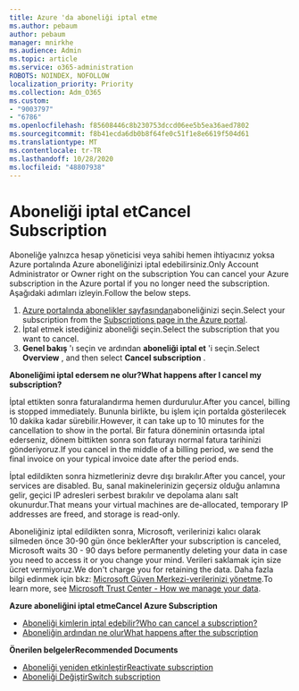 ```yaml
---
title: Azure 'da aboneliği iptal etme
ms.author: pebaum
author: pebaum
manager: mnirkhe
ms.audience: Admin
ms.topic: article
ms.service: o365-administration
ROBOTS: NOINDEX, NOFOLLOW
localization_priority: Priority
ms.collection: Adm_O365
ms.custom:
- "9003797"
- "6786"
ms.openlocfilehash: f85608446c8b230753dccd06ee5b5ea36aed7802
ms.sourcegitcommit: f8b41ecda6db0b8f64fe0c51f1e8e6619f504d61
ms.translationtype: MT
ms.contentlocale: tr-TR
ms.lasthandoff: 10/28/2020
ms.locfileid: "48807938"
---
```

# <a name="cancel-subscription"></a><span data-ttu-id="7db9a-102">Aboneliği iptal et</span><span class="sxs-lookup"><span data-stu-id="7db9a-102">Cancel Subscription</span></span>

<span data-ttu-id="7db9a-103">Aboneliğe yalnızca hesap yöneticisi veya sahibi hemen ihtiyacınız yoksa Azure portalında Azure aboneliğinizi iptal edebilirsiniz.</span><span class="sxs-lookup"><span data-stu-id="7db9a-103">Only Account Administrator or Owner right on the subscription You can cancel your Azure subscription in the Azure portal if you no longer need the subscription.</span></span> <span data-ttu-id="7db9a-104">Aşağıdaki adımları izleyin.</span><span class="sxs-lookup"><span data-stu-id="7db9a-104">Follow the below steps.</span></span>

1. <span data-ttu-id="7db9a-105">[Azure portalında abonelikler sayfasından](https://portal.azure.com/#blade/Microsoft_Azure_Billing/SubscriptionsBlade)aboneliğinizi seçin.</span><span class="sxs-lookup"><span data-stu-id="7db9a-105">Select your subscription from the [Subscriptions page in the Azure portal](https://portal.azure.com/#blade/Microsoft_Azure_Billing/SubscriptionsBlade).</span></span>
2. <span data-ttu-id="7db9a-106">İptal etmek istediğiniz aboneliği seçin.</span><span class="sxs-lookup"><span data-stu-id="7db9a-106">Select the subscription that you want to cancel.</span></span>
3. <span data-ttu-id="7db9a-107">**Genel bakış** 'ı seçin ve ardından **aboneliği iptal et** 'i seçin.</span><span class="sxs-lookup"><span data-stu-id="7db9a-107">Select **Overview** , and then select **Cancel subscription** .</span></span>

<span data-ttu-id="7db9a-108">**Aboneliğimi iptal edersem ne olur?**</span><span class="sxs-lookup"><span data-stu-id="7db9a-108">**What happens after I cancel my subscription?**</span></span>

<span data-ttu-id="7db9a-109">İptal ettikten sonra faturalandırma hemen durdurulur.</span><span class="sxs-lookup"><span data-stu-id="7db9a-109">After you cancel, billing is stopped immediately.</span></span> <span data-ttu-id="7db9a-110">Bununla birlikte, bu işlem için portalda gösterilecek 10 dakika kadar sürebilir.</span><span class="sxs-lookup"><span data-stu-id="7db9a-110">However, it can take up to 10 minutes for the cancellation to show in the portal.</span></span> <span data-ttu-id="7db9a-111">Bir fatura döneminin ortasında iptal ederseniz, dönem bittikten sonra son faturayı normal fatura tarihinizi gönderiyoruz.</span><span class="sxs-lookup"><span data-stu-id="7db9a-111">If you cancel in the middle of a billing period, we send the final invoice on your typical invoice date after the period ends.</span></span>

<span data-ttu-id="7db9a-112">İptal edildikten sonra hizmetleriniz devre dışı bırakılır.</span><span class="sxs-lookup"><span data-stu-id="7db9a-112">After you cancel, your services are disabled.</span></span> <span data-ttu-id="7db9a-113">Bu, sanal makinelerinizin geçersiz olduğu anlamına gelir, geçici IP adresleri serbest bırakılır ve depolama alanı salt okunurdur.</span><span class="sxs-lookup"><span data-stu-id="7db9a-113">That means your virtual machines are de-allocated, temporary IP addresses are freed, and storage is read-only.</span></span>

<span data-ttu-id="7db9a-114">Aboneliğiniz iptal edildikten sonra, Microsoft, verilerinizi kalıcı olarak silmeden önce 30-90 gün önce bekler</span><span class="sxs-lookup"><span data-stu-id="7db9a-114">After your subscription is canceled, Microsoft waits 30 - 90 days before permanently deleting your data in case you need to access it or you change your mind.</span></span> <span data-ttu-id="7db9a-115">Verileri saklamak için size ücret vermiyoruz.</span><span class="sxs-lookup"><span data-stu-id="7db9a-115">We don't charge you for retaining the data.</span></span> <span data-ttu-id="7db9a-116">Daha fazla bilgi edinmek için bkz: [Microsoft Güven Merkezi-verilerinizi yönetme](https://go.microsoft.com/fwLink/p/?LinkID=822930&clcid=0x409).</span><span class="sxs-lookup"><span data-stu-id="7db9a-116">To learn more, see [Microsoft Trust Center - How we manage your data](https://go.microsoft.com/fwLink/p/?LinkID=822930&clcid=0x409).</span></span>

<span data-ttu-id="7db9a-117">**Azure aboneliğini iptal etme**</span><span class="sxs-lookup"><span data-stu-id="7db9a-117">**Cancel Azure Subscription**</span></span>

- [<span data-ttu-id="7db9a-118">Aboneliği kimlerin iptal edebilir?</span><span class="sxs-lookup"><span data-stu-id="7db9a-118">Who can cancel a subscription?</span></span>](https://docs.microsoft.com/azure/billing/billing-how-to-cancel-azure-subscription?WT.mc_id=Portal-Microsoft_Azure_Support#who-can-cancel-a-subscription)
- [<span data-ttu-id="7db9a-119">Aboneliğin ardından ne olur</span><span class="sxs-lookup"><span data-stu-id="7db9a-119">What happens after the subscription</span></span>](https://docs.microsoft.com/azure/billing/billing-how-to-cancel-azure-subscription?WT.mc_id=Portal-Microsoft_Azure_Support#what-happens-after-i-cancel-my-subscription)

<span data-ttu-id="7db9a-120">**Önerilen belgeler**</span><span class="sxs-lookup"><span data-stu-id="7db9a-120">**Recommended Documents**</span></span>

- [<span data-ttu-id="7db9a-121">Aboneliği yeniden etkinleştir</span><span class="sxs-lookup"><span data-stu-id="7db9a-121">Reactivate subscription</span></span>](https://docs.microsoft.com/azure/billing/billing-how-to-cancel-azure-subscription?WT.mc_id=Portal-Microsoft_Azure_Support#reactivate-subscription)
- [<span data-ttu-id="7db9a-122">Aboneliği Değiştir</span><span class="sxs-lookup"><span data-stu-id="7db9a-122">Switch subscription</span></span>](https://docs.microsoft.com/azure/billing/billing-how-to-switch-azure-offer?WT.mc_id=Portal-Microsoft_Azure_Support)